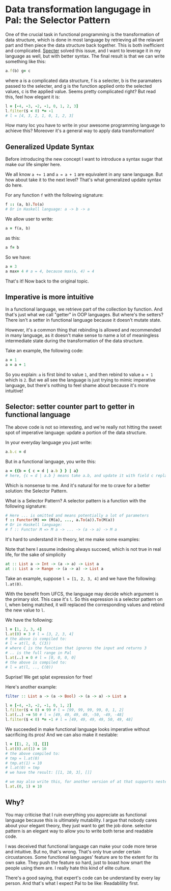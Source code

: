 # Data transformation langugage in Pal: the Selector Pattern

<!-- ## Rationale -->

<!-- The motivation is simple: functional programming is good in its guarantee but rather than its appearance. O.w. there's no reason for Scala, Haskell, etc to mimic the imperative features, like do-notation, monad-comphrehension, etc. -->

One of the crucial task in functional programming is the transformation of data structure, which is done in most language by retrieving all the relavant part and then piece the data structure back together. This is both inefficient and complicated. [Specter](https://github.com/redplanetlabs/specter) solved this issue, and I want to leverage it in my language as well, but with better syntax. The final result is that we can write something like this:

```ruby
a.f(b) g= c
```
where a is a complicated data structure, f is a selecter, b is the paramaters passed to the selecter, and g is the function applied onto the selected values, c is the applied value. Seems pretty complicated right? But read this, feel how elegant it is:

```ruby
l = [-4, -3, -2, -1, 0, 1, 2, 3]
l.filter($ < 0) *= -1 
# l = [4, 3, 2, 1, 0, 1, 2, 3]
```
How many loc you have to write in your awesome programming language to achieve this? Moreover it's a general way to apply data transformation!

## Generalized Update Syntax

Before introducing the new concept I want to introduce a syntax sugar that make our life simpler here. 

We all know `a += 1` and `a = a + 1` are equivalent in any sane language. But how about take it to the next level? That's what generalized update syntax do here. 

For any function `f` with the following signature:
```ruby
f :: (a, b).To(a)
# Or in Haskell language: a -> b -> a
```

We allow user to write:
```ruby
a = f(a, b)
```
as this:
```ruby
a f= b
```

So we have:

```ruby
a = 3
a max= 4 # a = 4, because max(a, 4) = 4

```

That's it! Now back to the original topic. 

## Imperative is more intuitive

In a functional language, we retrieve part of the collection by function. And that's just what we call "getter" in OOP languages. But where's the setters? There isn't a setter in functional language because it doesn't mutate state. 

However, it's a common thing that rebinding is allowed and recommended in many language, as it doesn't make sense to name a lot of meaningless intermediate state during the transformation of the data structure.

Take an example, the following code:

```ruby
a = 1 
a = a + 1
```

So you explain: `a` is first bind to value `1`, and then rebind to value `a + 1` which is `2`. But we all see the language is just trying to mimic imperative language, but there's nothing to feel shame about because it's more intuitive!

## Selector: setter counter part to getter in functional language

The above code is not so interesting, and we're really not hitting the sweet spot of imperative language: update a portion of the data structure.

In your everyday language you just write:

```ruby
a.b.c = d

```

But in a functional language, you write this:

```ruby
a = {{b = { c = d | a.b } } | a}
# here, {c = d | a.b } means take a.b, and update it with field c replaced by d.
```
Which is nonsense to me. And it's natural for me to crave for a better solution: the Selector Pattern.

What is a Selector Pattern? A selector pattern is a function with the following signature: 

```ruby
# Here ... is omitted and means potentially a lot of parameters
f :: Functor(M) => (M(a), ..., a.To(a)).To(M(a)) 
# Or in Haskell language: 
# f :: Functor M => M a -> ... -> (a -> a) -> M a
```

It's hard to understand it in theory, let me make some examples:

Note that here I assume indexing always succeed, which is not true in real life, for the sake of simplicity

```haskell
at :: List a -> Int -> (a -> a) -> List a
at :: List a -> Range -> (a -> a) -> List a
```

Take an example, suppose `l = [1, 2, 3, 4]` and we have the following: `l.at(0)`.

With the benefit from UFCS, the language may decide which argument is the primary slot. This case it's `l`. So this expression is a selector pattern on l, when being matched, it will replaced the corresponding values and rebind the new value to `l`.

We have the following:
```ruby
l = [1, 2, 3, 4]
l.at(0) = 3 # l = [3, 2, 3, 4]
# the above is compiled to: 
# l = at(l, 0, C(3))
# where C is the function that ignores the input and returns 3 
# .. is the full range in Pal
l.at(..) = 0 # l = [0, 0, 0, 0]
# the above is compiled to: 
# l = at(l, .., C(0))
```
Suprise! We get splat expression for free!

Here's another example:

```haskell 
filter :: List a -> (a -> Bool) -> (a -> a) -> List a
```

```ruby
l = [-4, -3, -2, -1, 0, 1, 2]
l.filter($ < 0) = 99 # l = [99, 99, 99, 99, 0, 1, 2]
l.at(..) -= 50 # l = [49, 49, 49, 49, -50, -49, -48]
l.filter($ < 0) *= -1 # l = [49, 49, 49, 49, 50, 49, 48]
```

We succeeded in make functional language looks imperative without sacrificing its pros! And we can also make it nestable:

```ruby
l = [[1, 2, 3], []]
l.at(0).at(1) = 10
# the above compiled to:
# tmp = l.at(0)
# tmp.at(1) = 10
# l.at(0) = tmp
# we have the result: [[1, 10, 3], []]

# we may also write this, for another version of at that supports nested indexing:
l.at.(0, 1) = 10
```

## Why?
You may criticise that I ruin everything you appreciate as functional language because this is ultimately mutability. I argue that nobody cares about your elegant theory, they just want to get the job done. selector pattern is an elegant way to allow you to write both terse and readable code.

I was deceived that functional language can make your code more terse and intuitive. But no, that's wrong. That's only true under certain circustances. Some functional languages' feature are to the extent for its own sake. They push the feature so hard, just to boast how smart the people using them are. I really hate this kind of elite culture. 

There's a good saying, that expert's code can be understand by every lay person. And that's what I expect Pal to be like: Readablility first. 

